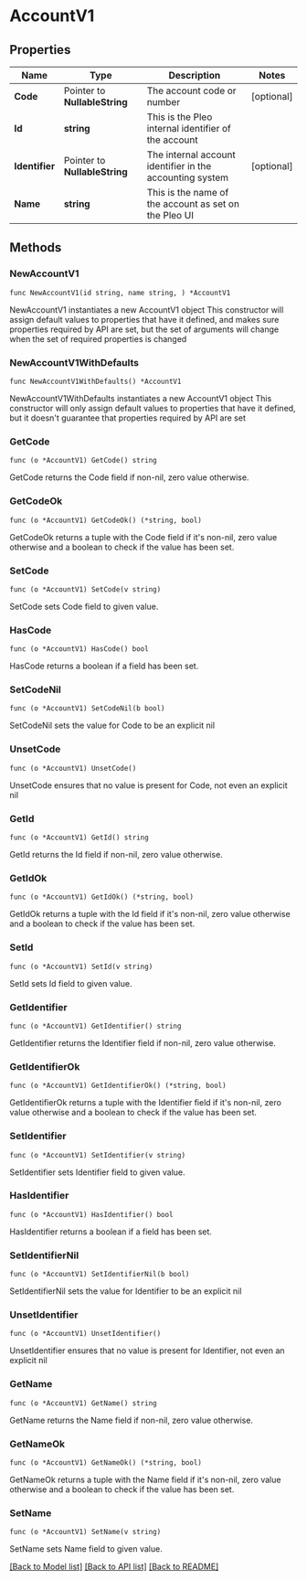 # AccountV1

## Properties

Name | Type | Description | Notes
------------ | ------------- | ------------- | -------------
**Code** | Pointer to **NullableString** | The account code or number | [optional] 
**Id** | **string** | This is the Pleo internal identifier of the account | 
**Identifier** | Pointer to **NullableString** | The internal account identifier in the accounting system | [optional] 
**Name** | **string** | This is the name of the account as set on the Pleo UI | 

## Methods

### NewAccountV1

`func NewAccountV1(id string, name string, ) *AccountV1`

NewAccountV1 instantiates a new AccountV1 object
This constructor will assign default values to properties that have it defined,
and makes sure properties required by API are set, but the set of arguments
will change when the set of required properties is changed

### NewAccountV1WithDefaults

`func NewAccountV1WithDefaults() *AccountV1`

NewAccountV1WithDefaults instantiates a new AccountV1 object
This constructor will only assign default values to properties that have it defined,
but it doesn't guarantee that properties required by API are set

### GetCode

`func (o *AccountV1) GetCode() string`

GetCode returns the Code field if non-nil, zero value otherwise.

### GetCodeOk

`func (o *AccountV1) GetCodeOk() (*string, bool)`

GetCodeOk returns a tuple with the Code field if it's non-nil, zero value otherwise
and a boolean to check if the value has been set.

### SetCode

`func (o *AccountV1) SetCode(v string)`

SetCode sets Code field to given value.

### HasCode

`func (o *AccountV1) HasCode() bool`

HasCode returns a boolean if a field has been set.

### SetCodeNil

`func (o *AccountV1) SetCodeNil(b bool)`

 SetCodeNil sets the value for Code to be an explicit nil

### UnsetCode
`func (o *AccountV1) UnsetCode()`

UnsetCode ensures that no value is present for Code, not even an explicit nil
### GetId

`func (o *AccountV1) GetId() string`

GetId returns the Id field if non-nil, zero value otherwise.

### GetIdOk

`func (o *AccountV1) GetIdOk() (*string, bool)`

GetIdOk returns a tuple with the Id field if it's non-nil, zero value otherwise
and a boolean to check if the value has been set.

### SetId

`func (o *AccountV1) SetId(v string)`

SetId sets Id field to given value.


### GetIdentifier

`func (o *AccountV1) GetIdentifier() string`

GetIdentifier returns the Identifier field if non-nil, zero value otherwise.

### GetIdentifierOk

`func (o *AccountV1) GetIdentifierOk() (*string, bool)`

GetIdentifierOk returns a tuple with the Identifier field if it's non-nil, zero value otherwise
and a boolean to check if the value has been set.

### SetIdentifier

`func (o *AccountV1) SetIdentifier(v string)`

SetIdentifier sets Identifier field to given value.

### HasIdentifier

`func (o *AccountV1) HasIdentifier() bool`

HasIdentifier returns a boolean if a field has been set.

### SetIdentifierNil

`func (o *AccountV1) SetIdentifierNil(b bool)`

 SetIdentifierNil sets the value for Identifier to be an explicit nil

### UnsetIdentifier
`func (o *AccountV1) UnsetIdentifier()`

UnsetIdentifier ensures that no value is present for Identifier, not even an explicit nil
### GetName

`func (o *AccountV1) GetName() string`

GetName returns the Name field if non-nil, zero value otherwise.

### GetNameOk

`func (o *AccountV1) GetNameOk() (*string, bool)`

GetNameOk returns a tuple with the Name field if it's non-nil, zero value otherwise
and a boolean to check if the value has been set.

### SetName

`func (o *AccountV1) SetName(v string)`

SetName sets Name field to given value.



[[Back to Model list]](../README.md#documentation-for-models) [[Back to API list]](../README.md#documentation-for-api-endpoints) [[Back to README]](../README.md)


